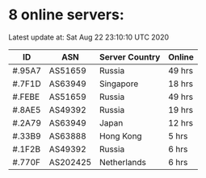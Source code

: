 # 8 online servers:

Latest update at: Sat Aug 22 23:10:10 UTC 2020

| ID | ASN | Server Country | Online |
| -- | --- | -------------- | ------ |
| #.95A7 | AS51659 | Russia | 49 hrs |
| #.7F1D | AS63949 | Singapore | 18 hrs |
| #.FEBE | AS51659 | Russia | 49 hrs |
| #.8AE5 | AS49392 | Russia | 19 hrs |
| #.2A79 | AS63949 | Japan | 12 hrs |
| #.33B9 | AS63888 | Hong Kong | 5 hrs |
| #.1F2B | AS49392 | Russia | 6 hrs |
| #.770F | AS202425 | Netherlands | 6 hrs |

